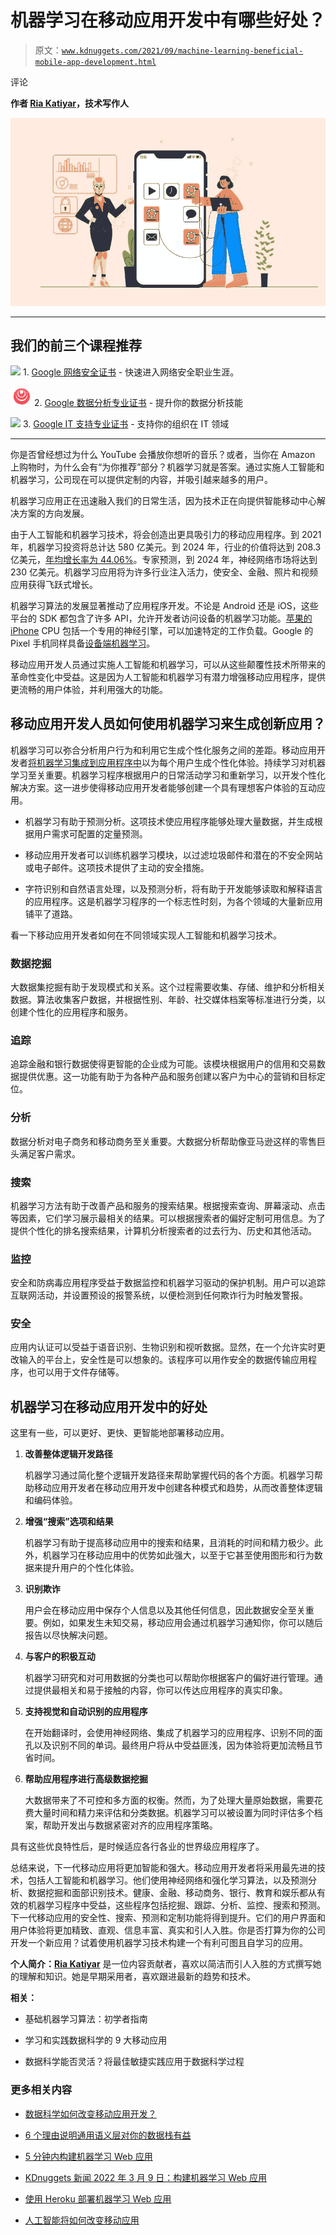 # 机器学习在移动应用开发中有哪些好处？

> 原文：[`www.kdnuggets.com/2021/09/machine-learning-beneficial-mobile-app-development.html`](https://www.kdnuggets.com/2021/09/machine-learning-beneficial-mobile-app-development.html)

评论

**作者 [Ria Katiyar](https://www.linkedin.com/in/ria-katiyar/)，技术写作人**

![图片](img/907c57001287cc4aa996bec7ab757107.png)

* * *

## 我们的前三个课程推荐

![](img/0244c01ba9267c002ef39d4907e0b8fb.png) 1\. [Google 网络安全证书](https://www.kdnuggets.com/google-cybersecurity) - 快速进入网络安全职业生涯。

![](img/e225c49c3c91745821c8c0368bf04711.png) 2\. [Google 数据分析专业证书](https://www.kdnuggets.com/google-data-analytics) - 提升你的数据分析技能

![](img/0244c01ba9267c002ef39d4907e0b8fb.png) 3\. [Google IT 支持专业证书](https://www.kdnuggets.com/google-itsupport) - 支持你的组织在 IT 领域

* * *

你是否曾经想过为什么 YouTube 会播放你想听的音乐？或者，当你在 Amazon 上购物时，为什么会有“为你推荐”部分？机器学习就是答案。通过实施人工智能和机器学习，公司现在可以提供定制的内容，并吸引越来越多的用户。

机器学习应用正在迅速融入我们的日常生活，因为技术正在向提供智能移动中心解决方案的方向发展。

由于人工智能和机器学习技术，将会创造出更具吸引力的移动应用程序。到 2021 年，机器学习投资将总计达 580 亿美元。到 2024 年，行业的价值将达到 208.3 亿美元，[年均增长率为 44.06%](https://www.forbes.com/sites/louiscolumbus/2020/01/19/roundup-of-machine-learning-forecasts-and-market-estimates-2020/#73262d7d5c02)。专家预测，到 2024 年，神经网络市场将达到 230 亿美元。机器学习应用将为许多行业注入活力，使安全、金融、照片和视频应用获得飞跃式增长。

机器学习算法的发展显著推动了应用程序开发。不论是 Android 还是 iOS，这些平台的 SDK 都包含了许多 API，允许开发者访问设备的机器学习功能。[苹果的 iPhone](https://developer.apple.com/machine-learning/) CPU 包括一个专用的神经引擎，可以加速特定的工作负载。Google 的 Pixel 手机同样具备[设备端机器学习](https://www.blog.google/products/pixel/pixel-3-and-device-ai-putting-superpowers-your-pocket/)。

移动应用开发人员通过实施人工智能和机器学习，可以从这些颠覆性技术所带来的革命性变化中受益。这是因为人工智能和机器学习有潜力增强移动应用程序，提供更流畅的用户体验，并利用强大的功能。

## 移动应用开发人员如何使用机器学习来生成创新应用？

机器学习可以弥合分析用户行为和利用它生成个性化服务之间的差距。移动应用开发者[将机器学习集成到应用程序中](https://appinventiv.com/blog/how-to-integrate-machine-learning-artificial-intelligence-into-apps/)以为每个用户生成个性化体验。持续学习对机器学习至关重要。机器学习程序根据用户的日常活动学习和重新学习，以开发个性化解决方案。这一进步使得移动应用开发者能够创建一个具有理想客户体验的互动应用。

+   机器学习有助于预测分析。这项技术使应用程序能够处理大量数据，并生成根据用户需求可配置的定量预测。

+   移动应用开发者可以训练机器学习模块，以过滤垃圾邮件和潜在的不安全网站或电子邮件。这项技术提供了主动的安全措施。

+   字符识别和自然语言处理，以及预测分析，将有助于开发能够读取和解释语言的应用程序。这是机器学习程序的一个标志性时刻，为各个领域的大量新应用铺平了道路。

看一下移动应用开发者如何在不同领域实现人工智能和机器学习技术。

### **数据挖掘**

大数据集挖掘有助于发现模式和关系。这个过程需要收集、存储、维护和分析相关数据。算法收集客户数据，并根据性别、年龄、社交媒体档案等标准进行分类，以创建个性化的应用程序和服务。

### **追踪**

追踪金融和银行数据使得更智能的企业成为可能。该模块根据用户的信用和交易数据提供优惠。这一功能有助于为各种产品和服务创建以客户为中心的营销和目标定位。

### **分析**

数据分析对电子商务和移动商务至关重要。大数据分析帮助像亚马逊这样的零售巨头满足客户需求。

### **搜索**

机器学习方法有助于改善产品和服务的搜索结果。根据搜索查询、屏幕滚动、点击等因素，它们学习展示最相关的结果。可以根据搜索者的偏好定制可用信息。为了提供个性化的排名搜索结果，计算机分析搜索者的过去行为、历史和其他活动。

### **监控**

安全和防病毒应用程序受益于数据监控和机器学习驱动的保护机制。用户可以追踪互联网活动，并设置预设的报警系统，以便检测到任何欺诈行为时触发警报。

### **安全**

应用内认证可以受益于语音识别、生物识别和视听数据。显然，在一个允许实时更改输入的平台上，安全性是可以想象的。该程序可以用作安全的数据传输应用程序，也可以用于文件存储等。

## 机器学习在移动应用开发中的好处

这里有一些，可以更好、更快、更智能地部署移动应用。

1.  **改善整体逻辑开发路径**

    机器学习通过简化整个逻辑开发路径来帮助掌握代码的各个方面。机器学习帮助移动应用开发者在移动应用开发中创建各种模式和趋势，从而改善整体逻辑和编码体验。

1.  **增强“搜索”选项和结果**

    机器学习有助于提高移动应用中的搜索和结果，且消耗的时间和精力极少。此外，机器学习在移动应用中的优势如此强大，以至于它甚至使用图形和行为数据来提升用户的个性化体验。

1.  **识别欺诈**

    用户会在移动应用中保存个人信息以及其他任何信息，因此数据安全至关重要。例如，如果发生未知交易，移动应用会通过机器学习通知你，你可以随后报告以尽快解决问题。

1.  **与客户的积极互动**

    机器学习研究和对可用数据的分类也可以帮助你根据客户的偏好进行管理。通过提供最相关和易于接触的内容，你可以传达应用程序的真实印象。

1.  **支持视觉和自动识别的应用程序**

    在开始翻译时，会使用神经网络、集成了机器学习的应用程序、识别不同的面孔以及识别不同的单词。最终用户将从中受益匪浅，因为体验将更加流畅且节省时间。

1.  **帮助应用程序进行高级数据挖掘**

    大数据带来了不可控和多方面的权衡。然而，为了处理大量原始数据，需要花费大量时间和精力来评估和分类数据。机器学习可以被设置为同时评估多个档案，帮助开发出与数据紧密对齐的应用程序策略。

具有这些优良特性后，是时候适应各行各业的世界级应用程序了。

总结来说，下一代移动应用将更加智能和强大。移动应用开发者将采用最先进的技术，包括人工智能和机器学习。他们使用神经网络和强化学习算法，以及预测分析、数据挖掘和面部识别技术。健康、金融、移动商务、银行、教育和娱乐都从有效的机器学习程序中受益，这些程序包括挖掘、跟踪、分析、监控、搜索和预测。下一代移动应用的安全性、搜索、预测和定制功能将得到提升。它们的用户界面和用户体验将更加精致、直观、信息丰富、真实和引人入胜。你是否打算为你的公司开发一个新应用？试着使用机器学习技术构建一个有利可图且自学习的应用。

**个人简介：[Ria Katiyar](https://www.linkedin.com/in/ria-katiyar/)** 是一位内容贡献者，喜欢以简洁而引人入胜的方式撰写她的理解和知识。她是早期采用者，喜欢跟进最新的趋势和技术。

**相关：**

+   基础机器学习算法：初学者指南

+   学习和实践数据科学的 9 大移动应用

+   数据科学能否灵活？将最佳敏捷实践应用于数据科学过程

### 更多相关内容

+   [数据科学如何改变移动应用开发？](https://www.kdnuggets.com/2023/03/data-science-transform-mobile-app-development.html)

+   [6 个理由说明通用语义层对你的数据栈有益](https://www.kdnuggets.com/2024/01/cube-6-reasons-why-a-universal-semantic-layer-is-beneficial)

+   [5 分钟内构建机器学习 Web 应用](https://www.kdnuggets.com/2022/03/build-machine-learning-web-app-5-minutes.html)

+   [KDnuggets 新闻 2022 年 3 月 9 日：构建机器学习 Web 应用](https://www.kdnuggets.com/2022/n10.html)

+   [使用 Heroku 部署机器学习 Web 应用](https://www.kdnuggets.com/2022/04/deploy-machine-learning-web-app-heroku.html)

+   [人工智能将如何改变移动应用](https://www.kdnuggets.com/2022/12/artificial-intelligence-change-mobile-apps.html)
